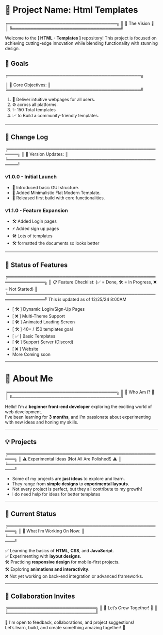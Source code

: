 # 🚀 Project Name: Html Templates

╔════════════════════════════════════╗ ║ 🌟 The Vision 🌟 ║ ╚════════════════════════════════════╝

Welcome to the **[ HTML - Templates ]** repository! This project is focused on achieving cutting-edge innovation while blending functionality with stunning design.

## 🌌 Goals

╔════════════════════════════════════════════╗

║ 🎯 Core Objectives:                        ║
╚════════════════════════════════════════════╝
1. 🌟 Deliver intuitive webpages for all users.  
2. ⚙️ across all platforms.    
3. ✨ 150 Total templates
5. 📈 to Build a community-friendly templates. 

---

## 📜 Change Log

╔═════════════════════════════════════════════════════╗
║ 🚀 Version Updates:                                 ║
╚═════════════════════════════════════════════════════╝

### v1.0.0 - Initial Launch
- 🌟 Introduced basic GUI structure.
- 🎨 Added Minimalistic Flat Modern Template.
- 🚀 Released first build with core functionalities.

### v1.1.0 - Feature Expansion
- 🛠️ Added Login pages
- ⚡ Added sign up pages
- 🛠️ Lots of templates
- 🛠️ formatted the documents so looks better

---

## 🔄 Status of Features

╔══════════════════════════════════════════════════════════════╗
║ 📋 Feature Checklist: (✅ = Done, 🛠️ = In Progress, ❌ = Not Started) ║
╚══════════════════════════════════════════════════════════════╝
This is updated as of 12/25/24 8:00AM

- [ 🛠️ ] Dynamic Login/Sign-Up Pages  
- [ ❌ ] Multi-Theme Support  
- [ 🛠️ ] Animated Loading Screen  
- [ 🛠️ ] 40+ / 150 templates goal
- [ ✅ ] Basic Templates
- [ 🛠️ ] Support Server (Discord)
- [ ❌ ] Website
- More Coming soon

---

# 👋 About Me

╔════════════════════════════════════╗
║       🌟 Who Am I? 🌟              ║
╚════════════════════════════════════╝

Hello! I'm a **beginner front-end developer** exploring the exciting world of web development.  
I've been learning for **3 months**, and I’m passionate about experimenting with new ideas and honing my skills.

---

## 💡 Projects

╔════════════════════════════════════════════════════╗
║ ⚠️ Experimental Ideas (Not All Are Polished!) ⚠️  ║
╚════════════════════════════════════════════════════╝

- Some of my projects are **just ideas** to explore and learn.  
- They range from **simple designs** to **experimental layouts**.  
- Not every project is perfect, but they all contribute to my growth!
- I do need help for ideas for better templates

---

## 🔄 Current Status

╔════════════════════════════════════════════════════╗
║ 🚀 What I’m Working On Now:                       ║
╚════════════════════════════════════════════════════╝

✅ Learning the basics of **HTML**, **CSS**, and **JavaScript**.  
✅ Experimenting with **layout designs**.  
🛠️ Practicing **responsive design** for mobile-first projects.  
🛠️ Exploring **animations and interactivity**.  
❌ Not yet working on back-end integration or advanced frameworks.  

---

## 🌟 Collaboration Invites

╔═════════════════════════════╗
║ 🌟 Let’s Grow Together! 🌟   ║
╚═════════════════════════════╝

💬 I'm open to feedback, collaborations, and project suggestions!  
Let’s learn, build, and create something amazing together! 🚀

